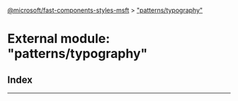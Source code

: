 [@microsoft/fast-components-styles-msft](../README.md) > ["patterns/typography"](../modules/_patterns_typography_.md)

# External module: "patterns/typography"

## Index

---

